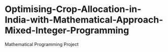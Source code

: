 # Optimising-Crop-Allocation-in-India-with-Mathematical-Approach-Mixed-Integer-Programming
Mathematical Programming Project
